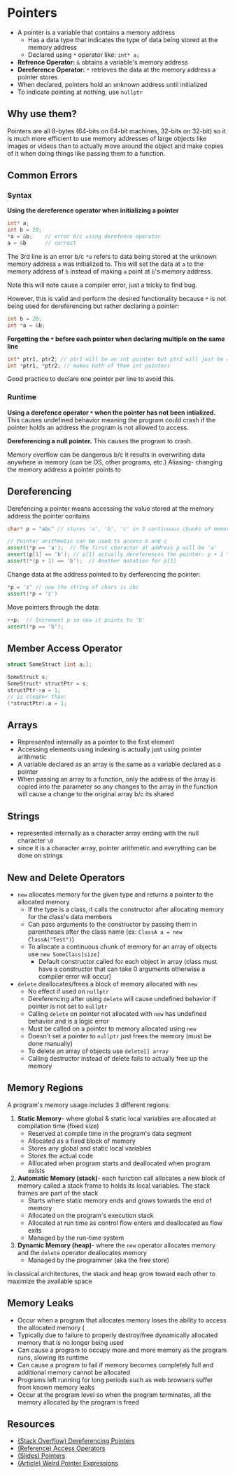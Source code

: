 # Pointers
- A pointer is a variable that contains a memory address
    - Has a data type that indicates the type of data being stored at the memory address
    - Declared using `*` operator like: `int* a;`
- **Refrence Operator:** `&` obtains a variable's memory address
- **Dereference Operator:** `*` retrieves the data at the memory address a pointer stores
- When declared, pointers hold an unknown address until initialized
- To indicate pointing at nothing, use `nullptr`

## Why use them?
Pointers are all 8-bytes (64-bits on 64-bit machines, 32-bits on 32-bit) so it is much more efficient to use memory addresses of large objects like images or videos than to actually move around the object and make copies of it when doing things like passing them to a function.

## Common Errors

### Syntax
**Using the dereference operator when initializing a pointer**
``` c++
int* a;
int b = 20;
*a = &b;    // error b/c using derefence operator
a = &b      // correct
```
The 3rd line is an error b/c `*a` refers to data being stored at the unknown memory address `a` was initialized to. This will set the data at `a` to the memory address of `b` instead of making `a` point at `b`'s memory address.

Note this will note cause a compiler error, just a tricky to find bug.

However, this is valid and perform the desired functionality because `*` is not being used for dereferencing but rather declaring a pointer:
``` c++
int b = 20;
int *a = &b;
```


**Forgetting the `*` before each pointer when declaring multiple on the same line**

``` c++
int* ptr1, ptr2; // ptr1 will be an int pointer but ptr2 will just be an int
int *ptr1, *ptr2; // makes both of them int pointers
```

Good practice to declare one pointer per line to avoid this.

### Runtime 
**Using a derefence operator `*` when the pointer has not been intialized.** This causes undefined behavior meaning the program could crash if the pointer holds an address the program is not allowed to access.


**Dereferencing a null pointer.** This causes the program to crash.



Memory overflow can be dangerous b/c it results in overwriting data anywhere in memory (can be OS, other programs, etc.)
Aliasing- changing the memory address a pointer points to

## Dereferencing
Derefencing a pointer means accessing the value stored at the memory address the pointer contains
```c++
char* p = "abc" // stores 'a', 'b', 'c' in 3 continuous chunks of memory and p points to the location of a

// Pointer arithmetic can be used to access b and c
assert(*p == 'a');  // The first character at address p will be 'a'
assert(p[1] == 'b'); // p[1] actually dereferences the pointer: p + 1 * (size of p in memory)
assert(*(p + 1) == 'b');  // Another notation for p[1]
```

Change data at the address pointed to by derferencing the pointer:
``` c++
*p = 'z' // now the string of chars is zbc
assert(*p = 'z')
```   

Move pointers through the data:
``` c++
++p;  // Increment p so now it points to 'b'
assert(*p == 'b');
```

## Member Access Operator
``` c++
struct SomeStruct {int a;};

SomeStruct s;
SomeStruct* structPtr = s;
structPtr->a = 1;
// is cleaner than:
(*structPtr).a = 1;
```

## Arrays 
- Represented internally as a pointer to the first element
- Accessing elements using indexing is actually just using pointer arithmetic
- A variable declared as an array is the same as a variable declared as a pointer
- When passing an array to a function, only the address of the array is copied into the parameter so any changes to the array in the function will cause a change to the original array b/c its shared

## Strings
- represented internally as a character array ending with the null character `\0`
- since it is a character array, pointer arithmetic and everything can be done on strings

## New and Delete Operators
- `new` allocates memory for the given type and returns a pointer to the allocated memory
    - If the type is a class, it calls the constructor after allocating memory for the class's data members
    - Can pass arguments to the constructor by passing them in parentheses after the class name (ex: `ClassA a = new ClassA("Test")`)
    - To allocate a continuous chunk of memory for an array of objects use `new SomeClass[size]` 
      - Default constructor called for each object in array (class must have a constructor that can take 0 arguments otherwise a compiler error will occur)
- `delete` deallocates/frees a block of memory allocated with `new`
    - No effect if used on `nullptr`
    - Dereferencing after using `delete` will cause undefined behavior if pointer is not set to `nullptr`
    - Calling `delete` on pointer not allocated with `new` has undefined behavior and is a logic error
    - Must be called on a pointer to memory allocated using `new`
    - Doesn't set a pointer to `nullptr` just frees the memory (must be done manually)
    - To delete an array of objects use `delete[] array`
    - Calling destructor instead of delete fails to actually free up the memory

## Memory Regions
A program's memory usage includes 3 different regions:
1. **Static Memory**- where global & static local variables are allocated at compilation time (fixed size)
    - Reserved at compile time in the program's data segment
    - Allocated as a fixed block of memory
    - Stores any global and static local variables
    - Stores the actual code
    - Alllocated when program starts and deallocated when program exists
2. **Automatic Memory (stack)**- each function call allocates a new block of memory called a stack frame to holds its local variables. The stack frames are part of the stack
      - Starts where static memory ends and grows towards the end of memory 
      - Allocated on the program's execution stack 
      - Allocated at run time as control flow enters and deallocated as flow exits 
      - Managed by the run-time system 
3. **Dynamic Memory (heap)**- where the `new` operator allocates memory and the `delete` operator deallocates memory
      - Managed by the programmer (aka the free store)

In classical architectures, the stack and heap grow toward each other to maximize the available space


## Memory Leaks
- Occur when a program that allocates memory loses the ability to access the allocated memory (
- Typically due to failure to properly destroy/free dynamically allocated memory that is no longer being used
- Can cause a program to occupy more and more memory as the program runs, slowing its runtime
- Can cause a program to fail if memory becomes completely full and additional memory cannot be allocated
- Programs left running for long periods such as web browsers suffer from known memory leaks
- Occur at the program level so when the program terminates, all the memory allocated by the program is freed

## Resources
- [(Stack  Overflow) Dereferencing Pointers](https://stackoverflow.com/questions/4955198/what-does-dereferencing-a-pointer-mean/4955297)
- [(Reference) Access Operators](https://en.cppreference.com/w/c/language/operator_member_access)
- [(Slides) Pointers](https://cs.stanford.edu/people/eroberts/courses/cs106b/handouts/21-MemoryAndC++.pdf)
- [(Article) Weird Pointer Expressions](https://www.geeksforgeeks.org/difference-between-p-p-and-p/)